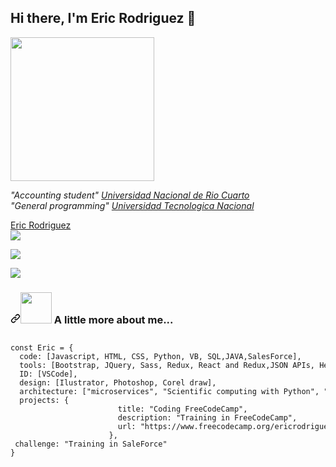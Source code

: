 <h2>
Hi there, I'm Eric Rodriguez 👋
</h2>
<p> 
  <a target="_blank" rel="nooperner noreferrer" href="https://media-exp1.licdn.com/dms/image/C4D03AQGprKyyz67i-w/profile-displayphoto-shrink_400_400/0/1609083788601?e=1616630400&v=beta&t=b4PANr6YvE4IqzkeBehN05NlSyuEWIkr9JublHuYYBA"><img aling="right" src="https://media-exp1.licdn.com/dms/image/C4D03AQGprKyyz67i-w/profile-displayphoto-shrink_400_400/0/1609083788601?e=1616630400&v=beta&t=b4PANr6YvE4IqzkeBehN05NlSyuEWIkr9JublHuYYBA" width="230" style="max-width-100%;"> 
   </a>
  </p>
 

<p> 
  <em>
    "Accounting student"
    <a href="https://www.unrc.edu.ar/" rel="nofollow">Universidad Nacional de Rio Cuarto</a>
    <br> "General programming" <a href="https://www.utn.edu.ar/es/" rel="nofollow">Universidad Tecnologica Nacional</a>
    </br>
    
  </em>

</p>



<p>
  <div class="LI-profile-badge"  data-version="v1" data-size="medium" data-locale="es_ES" data-type="horizontal" data-theme="dark" data-vanity="eric-rodriguez-694664a0"><a class="LI-simple-link" href='https://ar.linkedin.com/in/eric-rodriguez-694664a0?trk=profile-badge'>Eric Rodriguez</a></div></a>
  <a href="https://github.com/EricERodriguez">
    <img src="https://img.shields.io/github/followers/EricERodriguez?label=follow&style=social" data-canonical-src="https://img.shields.io/github/followers/EricERodriguez?label=follow&style=social" style="max-width:100%;">
  </a>
</p>
<p>
 <a href="https://www.freecodecamp.org/ericrodriguez">
    <img src="https://avatars-03.gitter.im/group/iv/6/57542cf4c43b8c6019778297?s=48" data-canonical-src="https://www.freecodecamp.org/ericrodriguez" style="max-width:5%;">
  </a>
</p>
<p>
 <a href="https://trailblazer.me/id">
    <img src="https://assets.stickpng.com/thumbs/58482f67cef1014c0b5e4a81.png" data-canonical-src="https://trailblazer.me/id" style="max-width:15%;">
  </a>
</p>
<h3>
  <a id="user-content--a-little-more-about-me" class="anchor" aria-hidden="true" href="#-a-little-more-about-me"><svg class="octicon octicon-link" viewBox="0 0 16 16" version="1.1" width="16" height="16" aria-hidden="true"><path fill-rule="evenodd" d="M7.775 3.275a.75.75 0 001.06 1.06l1.25-1.25a2 2 0 112.83 2.83l-2.5 2.5a2 2 0 01-2.83 0 .75.75 0 00-1.06 1.06 3.5 3.5 0 004.95 0l2.5-2.5a3.5 3.5 0 00-4.95-4.95l-1.25 1.25zm-4.69 9.64a2 2 0 010-2.83l2.5-2.5a2 2 0 012.83 0 .75.75 0 001.06-1.06 3.5 3.5 0 00-4.95 0l-2.5 2.5a3.5 3.5 0 004.95 4.95l1.25-1.25a.75.75 0 00-1.06-1.06l-1.25 1.25a2 2 0 01-2.83 0z"></path></svg></a><a target="_blank" rel="noopener noreferrer" href="https://github.com/EricERodriguez/EricERodriguez#hi-there-im-eric-rodriguez-"><img src="https://camo.githubusercontent.com/be37cdc8f930300096c506ad4574eaae977c48fbb2705cfcb92f4eeab8282c7a/68747470733a2f2f6d656469612e67697068792e636f6d2f6d656469612f56674344417a634b767352364f4d307557672f67697068792e676966" width="50" data-canonical-src="https://media.giphy.com/media/VgCDAzcKvsR6OM0uWg/giphy.gif" style="max-width:100%;"></a> A little more about me...</h3>

<pre><code><div class="highlight highlight-source-js"><pre><span class="pl-k">const</span> <span class="pl-v">Eric</span> <span class="pl-c1">=</span> <span class="pl-kos">{</span>
  <span class="pl-c1">code</span>: <span class="pl-kos">[</span><span class="pl-v">Javascript</span><span class="pl-kos">,</span> <span class="pl-c1">HTML</span><span class="pl-kos">,</span> <span class="pl-c1">CSS</span><span class="pl-kos">,</span> <span class="pl-v">Python</span><span class="pl-kos">,</span> <span class="pl-v">VB</span><span class="pl-kos">,</span> <span class="pl-c1">SQL</span><span class="pl-kos">,</span><span class="pl-c1">JAVA</span><span class="pl-kos">,</span><span class="pl-c1">SalesForce</span><span class="pl-kos">]</span><span class="pl-kos">,</span>
  <span class="pl-c1">tools</span>: <span class="pl-kos">[</span><span class="pl-v">Bootstrap</span><span class="pl-kos">,</span> <span class="pl-v">JQuery</span><span class="pl-kos">,</span> <span class="pl-v">Sass</span><span class="pl-kos">,</span> <span class="pl-c1">Redux</span><span class="pl-kos">,</span> <span class="pl-v">React and Redux</span><span class="pl-kos">,</span><span class="pl-v">JSON APIs</span><span class="pl-kos">,</span> <span class="pl-v">Heroku</span><span class="pl-kos">,</span><span class="pl-v">Ajax</span><span class="pl-kos">]</span><span class="pl-kos">,</span>
  <span class="pl-c1">ID</span>: <span class="pl-kos">[</span><span class="pl-v">VSCode</span><span class="pl-kos">]</span><span class="pl-kos">,</span>
  <span class="pl-c1">design</span>: <span class="pl-kos">[</span><span class="pl-v">Ilustrator</span><span class="pl-kos">,</span> <span class="pl-v">Photoshop</span><span class="pl-kos">,</span> <span class="pl-v">Corel draw</span><span class="pl-kos">]</span><span class="pl-kos">,</span>
  <span class="pl-c1">architecture</span>: <span class="pl-kos">[</span><span class="pl-s">"microservices"</span><span class="pl-kos">,</span> <span class="pl-s">"Scientific computing with Python"</span><span class="pl-kos">,</span> <span class="pl-s">"Data Analysis with Python"</span><span class="pl-kos">]</span><span class="pl-kos">,</span>
  <span class="pl-c1">projects</span>: <span class="pl-kos">{</span>
                        <span class="pl-c1">title</span>: <span class="pl-s">"Coding FreeCodeCamp"</span><span class="pl-kos">,</span>
                        <span class="pl-c1">description</span>: <span class="pl-s">"Training in FreeCodeCamp"</span><span class="pl-kos">,</span>
                        <span class="pl-c1">url</span>: <span class="pl-s">"https://www.freecodecamp.org/ericrodriguez"</span>
                      <span class="pl-kos">}</span><span class="pl-kos">,</span>
 <span class="pl-c1">challenge</span>: <span class="pl-s">"Training in SaleForce"</span>
<span class="pl-kos">}</span></pre></div>
</pre></code>
